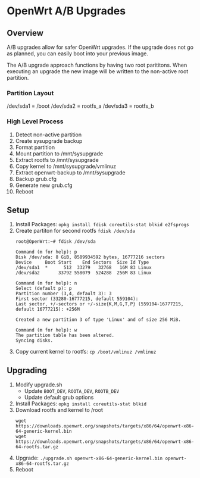 # OpenWrt A/B Upgrades
## Overview
A/B upgrades allow for safer OpenWrt upgrades. If the upgrade does not go as
planned, you can easily boot into your previous image.

The A/B upgrade approach functions by having two root parititons. When
executing an upgrade the new image will be written to the non-active root
partition.

### Partition Layout
/dev/sda1 = /boot
/dev/sda2 = rootfs_a
/dev/sda3 = rootfs_b


### High Level Process
1. Detect non-active partition
2. Create sysupgrade backup
3. Format partition
4. Mount partition to /mnt/sysupgrade
5. Extract rootfs to /mnt/sysupgrade
6. Copy kernel to /mnt/sysupgrade/vmlinuz
7. Extract openwrt-backup to /mnt/sysupgrade
8. Backup grub.cfg
9. Generate new grub.cfg
10. Reboot 

## Setup

1. Install Packages: `opkg install fdisk coreutils-stat blkid e2fsprogs`
2. Create partiton for second rootfs `fdisk /dev/sda`
    ```
    root@OpenWrt:~# fdisk /dev/sda

    Command (m for help): p
    Disk /dev/sda: 8 GiB, 8589934592 bytes, 16777216 sectors
    Device     Boot Start    End Sectors  Size Id Type
    /dev/sda1  *      512  33279   32768   16M 83 Linux
    /dev/sda2       33792 558079  524288  256M 83 Linux

    Command (m for help): n
    Select (default p): p
    Partition number (3,4, default 3): 3
    First sector (33280-16777215, default 559104):
    Last sector, +/-sectors or +/-size{K,M,G,T,P} (559104-16777215, default 16777215): +256M

    Created a new partition 3 of type 'Linux' and of size 256 MiB.

    Command (m for help): w
    The partition table has been altered.
    Syncing disks.
    ```
3. Copy current kernel to rootfs: `cp /boot/vmlinuz /vmlinuz`

## Upgrading
1. Modify upgrade.sh
    * Update `BOOT_DEV`, `ROOTA_DEV`, `ROOTB_DEV`
    * Update default grub options 
2. Install Packages: `opkg install coreutils-stat blkid`
3. Download rootfs and kernel to /root
     ```
     wget https://downloads.openwrt.org/snapshots/targets/x86/64/openwrt-x86-64-generic-kernel.bin
     wget https://downloads.openwrt.org/snapshots/targets/x86/64/openwrt-x86-64-rootfs.tar.gz
     ```
3. Upgrade: `./upgrade.sh openwrt-x86-64-generic-kernel.bin openwrt-x86-64-rootfs.tar.gz`
4. Reboot

